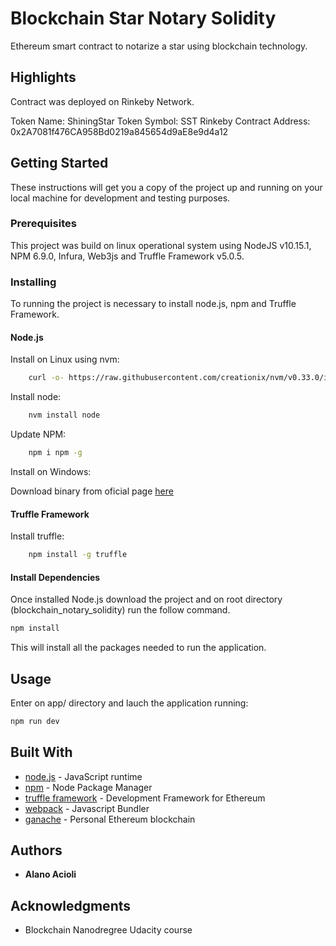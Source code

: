 # Blockchain Star Notary Solidity

Ethereum smart contract to notarize a star using blockchain technology.

## Highlights 

Contract was deployed on Rinkeby Network.

Token Name: ShiningStar
Token Symbol: SST
Rinkeby Contract Address: 0x2A7081f476CA958Bd0219a845654d9aE8e9d4a12

## Getting Started

These instructions will get you a copy of the project up and running on your local machine for development and testing purposes.

### Prerequisites

This project was build on linux operational system using NodeJS v10.15.1, NPM 6.9.0, Infura, Web3js and Truffle Framework v5.0.5.

### Installing

To running the project is necessary to install node.js, npm and Truffle Framework.

#### Node.js

Install on Linux using nvm:

```bash
    curl -o- https://raw.githubusercontent.com/creationix/nvm/v0.33.0/install.sh | bash
```

Install node:

```bash
    nvm install node
```

Update NPM:

```bash
    npm i npm -g
```

Install on Windows:

Download binary from oficial page [here](https://nodejs.org/en/download/)

#### Truffle Framework

Install truffle:

```bash
    npm install -g truffle
```

#### Install Dependencies

Once installed Node.js download the project and on root directory (blockchain_notary_solidity) run the follow command.

```bash
npm install
```

This will install all the packages needed to run the application.

## Usage

Enter on app/ directory and lauch the application running:

```bash
npm run dev
```

## Built With

* [node.js](https://nodejs.org/en/) - JavaScript runtime
* [npm](https://www.npmjs.com/) - Node Package Manager
* [truffle framework](https://truffleframework.com/truffle) - Development Framework for Ethereum
* [webpack](https://webpack.js.org/) - Javascript Bundler
* [ganache](https://truffleframework.com/ganache) - Personal Ethereum blockchain


## Authors

* **Alano Acioli** 

## Acknowledgments

* Blockchain Nanodregree Udacity course

